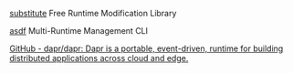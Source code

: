 
[substitute](https://github.com/comex/substitute)
Free Runtime Modification Library

[asdf](https://asdf-vm.com/)
Multi-Runtime Management CLI

[GitHub - dapr/dapr: Dapr is a portable, event-driven, runtime for building distributed applications across cloud and edge.](https://github.com/dapr/dapr)
